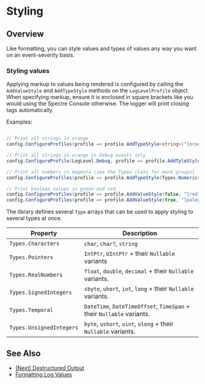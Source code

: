 ﻿# Styling

## Overview

Like formatting, you can style values and types of values any way you want on an event-severity basis.

### Styling values

Applying markup to values being rendered is configured by calling the `AddValueStyle` and `AddTypeStyle` methods on the `LogLevelProfile` object. When specifying markup, ensure it is enclosed in square brackets like you would using the Spectre Console otherwise. The logger will print closing tags automatically. 

Examples:

```csharp

// Print all strings in orange
config.ConfigureProfiles(profile => profile.AddTypeStyle<string>("[orange3]"));

// Print all strings in orange in Debug events only
config.ConfigureProfile(LogLevel.Debug, profile => profile.AddTyleStyle<string>("[orange3"));

// Print all numbers in magenta (see the Types class for more groups)
config.ConfigureProfiles(profile => profile.AddTypeStyle(Types.Numerics, "[magenta1]")); 

// Print boolean values in green and red
config.ConfigureProfiles(profile => profile.AddValueStyle(false, "[red1]"));
config.ConfigureProfiles(profile => profile.AddValueStyle(true, "[palegreen3]"));

```

The library defines several `Type` arrays that can be used to apply styling to several types at once.

|Property|Description|
|---|---|
|`Types.Characters`|`char`, `char?`, `string`|,
|`Types.Pointers`|`IntPtr`, `UIntPtr` + their `Nullable` variants
|`Types.RealNumbers`|`float`, `double`, `decimal` + their `Nullable` variants.|
|`Types.SignedIntegers`|`sbyte`, `uhort`, `int`, `long` + their `Nullable` variants.|
|`Types.Temporal`|`DateTime`, `DateTimeOffset`, `TimeSpan` + their `Nullable` variants.|
|`Types.UnsignedIntegers`|`byte`, `ushort`, `uint`, `ulong` + their `Nullable` variants.|

## See Also

- [(Next) Destructured Output](./destructuring.md)
- [Formatting Log Values](./formatting.md)

